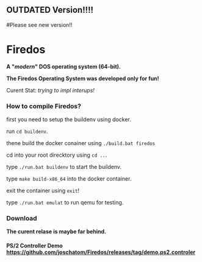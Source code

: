## OUTDATED Version!!!!
#Please see new version!!

# **Firedos**
**A "*modern*" DOS operating system (64-bit).**

**The Firedos Operating System was developed only for fun!**

Curent Stat: *trying to impl interups!*


### How to compile Firedos?
first you need to setup the buildenv using docker.

run `cd buildenv`.

thene build the docker conainer using `./build.bat firedos`

cd into your root direcktory using `cd ..`.

type `./run.bat buildenv` to start the buildenv.

type `make build-x86_64` into the docker container.

exit the container using `exit`!

type `./run.bat emulat` to run qemu for testing.


### Download
**The curent relase is maybe far behind.**
#### PS/2 Controller Demo https://github.com/joschatom/Firedos/releases/tag/demo.ps2.controler
